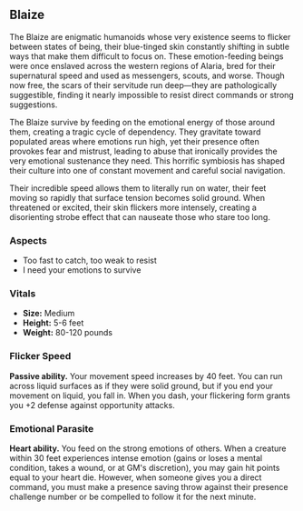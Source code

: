 ## Blaize

The Blaize are enigmatic humanoids whose very existence seems to flicker between states of being, their blue-tinged skin constantly shifting in subtle ways that make them difficult to focus on. These emotion-feeding beings were once enslaved across the western regions of Alaria, bred for their supernatural speed and used as messengers, scouts, and worse. Though now free, the scars of their servitude run deep—they are pathologically suggestible, finding it nearly impossible to resist direct commands or strong suggestions.

The Blaize survive by feeding on the emotional energy of those around them, creating a tragic cycle of dependency. They gravitate toward populated areas where emotions run high, yet their presence often provokes fear and mistrust, leading to abuse that ironically provides the very emotional sustenance they need. This horrific symbiosis has shaped their culture into one of constant movement and careful social navigation.

Their incredible speed allows them to literally run on water, their feet moving so rapidly that surface tension becomes solid ground. When threatened or excited, their skin flickers more intensely, creating a disorienting strobe effect that can nauseate those who stare too long.

### Aspects

- Too fast to catch, too weak to resist
- I need your emotions to survive

### Vitals

- **Size:** Medium
- **Height:** 5-6 feet
- **Weight:** 80-120 pounds

### Flicker Speed

**Passive ability.**
Your movement speed increases by 40 feet. You can run across liquid surfaces as if they were solid ground, but if you end your movement on liquid, you fall in. When you dash, your flickering form grants you +2 defense against opportunity attacks.

### Emotional Parasite

**Heart ability.**
You feed on the strong emotions of others. When a creature within 30 feet experiences intense emotion (gains or loses a mental condition, takes a wound, or at GM's discretion), you may gain hit points equal to your heart die. However, when someone gives you a direct command, you must make a presence saving throw against their presence challenge number or be compelled to follow it for the next minute.